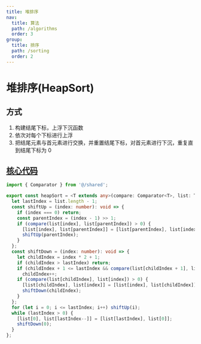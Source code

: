 ```yaml
---
title: 堆排序
nav:
  title: 算法
  path: /algorithms
  order: 3
group:
  title: 排序
  path: /sorting
  order: 2
---
```


# 堆排序(HeapSort)

## 方式

1. 构建结尾下标，上浮下沉函数
1. 依次对每个下标进行上浮
1. 把结尾元素与首元素进行交换，并重置结尾下标，对首元素进行下沉，重复直到结尾下标为 0



## [核心代码](https://gitee.com/bestlyg/bestlyg/tree/master/packages/algorithms/src/sorting/heapSort.ts)
```ts
import { Comparator } from '@/shared';

export const heapSort = <T extends any>(compare: Comparator<T>, list: T[]) => {
  let lastIndex = list.length - 1;
  const shiftUp = (index: number): void => {
    if (index === 0) return;
    const parentIndex = (index - 1) >> 1;
    if (compare(list[index], list[parentIndex]) > 0) {
      [list[index], list[parentIndex]] = [list[parentIndex], list[index]];
      shiftUp(parentIndex);
    }
  };
  const shiftDown = (index: number): void => {
    let childIndex = index * 2 + 1;
    if (childIndex > lastIndex) return;
    if (childIndex + 1 <= lastIndex && compare(list[childIndex + 1], list[childIndex]) > 0)
      childIndex++;
    if (compare(list[childIndex], list[index]) > 0) {
      [list[childIndex], list[index]] = [list[index], list[childIndex]];
      shiftDown(childIndex);
    }
  };
  for (let i = 0; i <= lastIndex; i++) shiftUp(i);
  while (lastIndex > 0) {
    [list[0], list[lastIndex--]] = [list[lastIndex], list[0]];
    shiftDown(0);
  }
};

```
